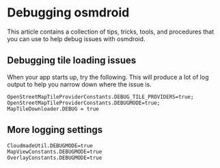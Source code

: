 # Debugging osmdroid

This article contains a collection of tips, tricks, tools, and procedures that you can use to help debug issues with osmdroid.

## Debugging tile loading issues

When your app starts up, try the following. This will produce a lot of log output to help you narrow down where the issue is.
````
OpenStreetMapTileProviderConstants.DEBUG_TILE_PROVIDERS=true;
OpenStreetMapTileProviderConstants.DEBUGMODE=true;
MapTileDownloader.DEBUG = true
````

## More logging settings

````
CloudmadeUtil.DEBUGMODE=true
MapViewConstants.DEBUGMODE=true
OverlayConstants.DEBUGMODE=true
````
